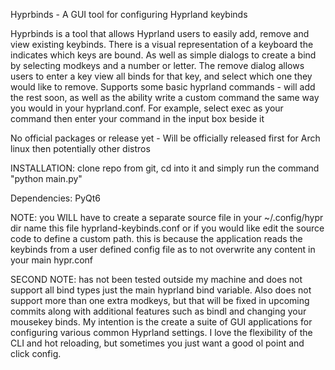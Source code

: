 Hyprbinds - A GUI tool for configuring Hyprland keybinds

Hyprbinds is a tool that allows Hyprland users to easily add, remove and view existing keybinds. 
There is a visual representation of a keyboard the indicates which keys are bound. As well as simple dialogs
to create a bind by selecting modkeys and a number or letter. The remove dialog allows users to enter a key 
view all binds for that key, and select which one they would like to remove. Supports some basic hyprland 
commands - will add the rest soon, as well as the ability write a custom command the same way you would in 
your hyprland.conf. For example, select exec as your command then enter your command in the input box beside it

No official packages or release yet - Will be officially released first for Arch linux then potentially other distros

INSTALLATION: clone repo from git, cd into it and simply run the command "python main.py"

Dependencies:
PyQt6

NOTE: you WILL have to create a separate source file in your ~/.config/hypr dir
name this file hyprland-keybinds.conf or if you would like edit the source code to define a custom path.
this is because the application reads the keybinds from a user defined config file as 
to not overwrite any content in your main hypr.conf 

SECOND NOTE: has not been tested outside my machine and does not support all bind types just the main 
hyprland bind variable. Also does not support more than one extra modkeys, but that will be fixed 
in upcoming commits along with additional features such as bindl and changing your mousekey binds. 
My intention is the create a suite of GUI applications for configuring various common Hyprland settings. 
I love the flexibility of the CLI and hot reloading, but sometimes you just want a good ol point and click config. 
